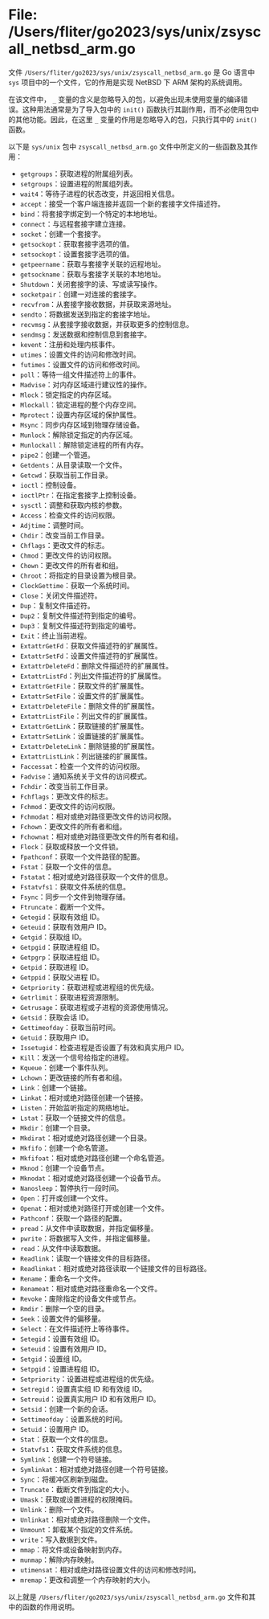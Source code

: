 # File: /Users/fliter/go2023/sys/unix/zsyscall_netbsd_arm.go

文件 `/Users/fliter/go2023/sys/unix/zsyscall_netbsd_arm.go` 是 Go 语言中 `sys` 项目中的一个文件，它的作用是实现 NetBSD 下 ARM 架构的系统调用。

在该文件中， `_` 变量的含义是忽略导入的包，以避免出现未使用变量的编译错误。这种用法通常是为了导入包中的 `init()` 函数执行其副作用，而不必使用包中的其他功能。因此，在这里 `_` 变量的作用是忽略导入的包，只执行其中的 `init()` 函数。

以下是 `sys/unix` 包中 `zsyscall_netbsd_arm.go` 文件中所定义的一些函数及其作用：

- `getgroups`：获取进程的附属组列表。
- `setgroups`：设置进程的附属组列表。
- `wait4`：等待子进程的状态改变，并返回相关信息。
- `accept`：接受一个客户端连接并返回一个新的套接字文件描述符。
- `bind`：将套接字绑定到一个特定的本地地址。
- `connect`：与远程套接字建立连接。
- `socket`：创建一个套接字。
- `getsockopt`：获取套接字选项的值。
- `setsockopt`：设置套接字选项的值。
- `getpeername`：获取与套接字关联的远程地址。
- `getsockname`：获取与套接字关联的本地地址。
- `Shutdown`：关闭套接字的读、写或读写操作。
- `socketpair`：创建一对连接的套接字。
- `recvfrom`：从套接字接收数据，并获取来源地址。
- `sendto`：将数据发送到指定的套接字地址。
- `recvmsg`：从套接字接收数据，并获取更多的控制信息。
- `sendmsg`：发送数据和控制信息到套接字。
- `kevent`：注册和处理内核事件。
- `utimes`：设置文件的访问和修改时间。
- `futimes`：设置文件的访问和修改时间。
- `poll`：等待一组文件描述符上的事件。
- `Madvise`：对内存区域进行建议性的操作。
- `Mlock`：锁定指定的内存区域。
- `Mlockall`：锁定进程的整个内存空间。
- `Mprotect`：设置内存区域的保护属性。
- `Msync`：同步内存区域到物理存储设备。
- `Munlock`：解除锁定指定的内存区域。
- `Munlockall`：解除锁定进程的所有内存。
- `pipe2`：创建一个管道。
- `Getdents`：从目录读取一个文件。
- `Getcwd`：获取当前工作目录。
- `ioctl`：控制设备。
- `ioctlPtr`：在指定套接字上控制设备。
- `sysctl`：调整和获取内核的参数。
- `Access`：检查文件的访问权限。
- `Adjtime`：调整时间。
- `Chdir`：改变当前工作目录。
- `Chflags`：更改文件的标志。
- `Chmod`：更改文件的访问权限。
- `Chown`：更改文件的所有者和组。
- `Chroot`：将指定的目录设置为根目录。
- `ClockGettime`：获取一个系统时间。
- `Close`：关闭文件描述符。
- `Dup`：复制文件描述符。
- `Dup2`：复制文件描述符到指定的编号。
- `Dup3`：复制文件描述符到指定的编号。
- `Exit`：终止当前进程。
- `ExtattrGetFd`：获取文件描述符的扩展属性。
- `ExtattrSetFd`：设置文件描述符的扩展属性。
- `ExtattrDeleteFd`：删除文件描述符的扩展属性。
- `ExtattrListFd`：列出文件描述符的扩展属性。
- `ExtattrGetFile`：获取文件的扩展属性。
- `ExtattrSetFile`：设置文件的扩展属性。
- `ExtattrDeleteFile`：删除文件的扩展属性。
- `ExtattrListFile`：列出文件的扩展属性。
- `ExtattrGetLink`：获取链接的扩展属性。
- `ExtattrSetLink`：设置链接的扩展属性。
- `ExtattrDeleteLink`：删除链接的扩展属性。
- `ExtattrListLink`：列出链接的扩展属性。
- `Faccessat`：检查一个文件的访问权限。
- `Fadvise`：通知系统关于文件的访问模式。
- `Fchdir`：改变当前工作目录。
- `Fchflags`：更改文件的标志。
- `Fchmod`：更改文件的访问权限。
- `Fchmodat`：相对或绝对路径更改文件的访问权限。
- `Fchown`：更改文件的所有者和组。
- `Fchownat`：相对或绝对路径更改文件的所有者和组。
- `Flock`：获取或释放一个文件锁。
- `Fpathconf`：获取一个文件路径的配置。
- `Fstat`：获取一个文件的信息。
- `Fstatat`：相对或绝对路径获取一个文件的信息。
- `Fstatvfs1`：获取文件系统的信息。
- `Fsync`：同步一个文件到物理存储。
- `Ftruncate`：截断一个文件。
- `Getegid`：获取有效组 ID。
- `Geteuid`：获取有效用户 ID。
- `Getgid`：获取组 ID。
- `Getpgid`：获取进程组 ID。
- `Getpgrp`：获取进程组 ID。
- `Getpid`：获取进程 ID。
- `Getppid`：获取父进程 ID。
- `Getpriority`：获取进程或进程组的优先级。
- `Getrlimit`：获取进程资源限制。
- `Getrusage`：获取进程或子进程的资源使用情况。
- `Getsid`：获取会话 ID。
- `Gettimeofday`：获取当前时间。
- `Getuid`：获取用户 ID。
- `Issetugid`：检查进程是否设置了有效和真实用户 ID。
- `Kill`：发送一个信号给指定的进程。
- `Kqueue`：创建一个事件队列。
- `Lchown`：更改链接的所有者和组。
- `Link`：创建一个链接。
- `Linkat`：相对或绝对路径创建一个链接。
- `Listen`：开始监听指定的网络地址。
- `Lstat`：获取一个链接文件的信息。
- `Mkdir`：创建一个目录。
- `Mkdirat`：相对或绝对路径创建一个目录。
- `Mkfifo`：创建一个命名管道。
- `Mkfifoat`：相对或绝对路径创建一个命名管道。
- `Mknod`：创建一个设备节点。
- `Mknodat`：相对或绝对路径创建一个设备节点。
- `Nanosleep`：暂停执行一段时间。
- `Open`：打开或创建一个文件。
- `Openat`：相对或绝对路径打开或创建一个文件。
- `Pathconf`：获取一个路径的配置。
- `pread`：从文件中读取数据，并指定偏移量。
- `pwrite`：将数据写入文件，并指定偏移量。
- `read`：从文件中读取数据。
- `Readlink`：读取一个链接文件的目标路径。
- `Readlinkat`：相对或绝对路径读取一个链接文件的目标路径。
- `Rename`：重命名一个文件。
- `Renameat`：相对或绝对路径重命名一个文件。
- `Revoke`：废除指定的设备文件或节点。
- `Rmdir`：删除一个空的目录。
- `Seek`：设置文件的偏移量。
- `Select`：在文件描述符上等待事件。
- `Setegid`：设置有效组 ID。
- `Seteuid`：设置有效用户 ID。
- `Setgid`：设置组 ID。
- `Setpgid`：设置进程组 ID。
- `Setpriority`：设置进程或进程组的优先级。
- `Setregid`：设置真实组 ID 和有效组 ID。
- `Setreuid`：设置真实用户 ID 和有效用户 ID。
- `Setsid`：创建一个新的会话。
- `Settimeofday`：设置系统的时间。
- `Setuid`：设置用户 ID。
- `Stat`：获取一个文件的信息。
- `Statvfs1`：获取文件系统的信息。
- `Symlink`：创建一个符号链接。
- `Symlinkat`：相对或绝对路径创建一个符号链接。
- `Sync`：将缓冲区刷新到磁盘。
- `Truncate`：截断文件到指定的大小。
- `Umask`：获取或设置进程的权限掩码。
- `Unlink`：删除一个文件。
- `Unlinkat`：相对或绝对路径删除一个文件。
- `Unmount`：卸载某个指定的文件系统。
- `write`：写入数据到文件。
- `mmap`：将文件或设备映射到内存。
- `munmap`：解除内存映射。
- `utimensat`：相对或绝对路径设置文件的访问和修改时间。
- `mremap`：更改和调整一个内存映射的大小。

以上就是 `/Users/fliter/go2023/sys/unix/zsyscall_netbsd_arm.go` 文件和其中的函数的作用说明。

